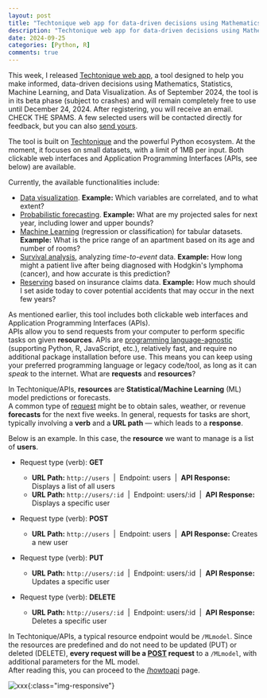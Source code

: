 ```yaml
---
layout: post
title: "Techtonique web app for data-driven decisions using Mathematics, Statistics, Machine Learning, and Data Visualization"
description: "Techtonique web app for data-driven decisions using Mathematics, Statistics, Machine Learning, and Data Visualization"
date: 2024-09-25
categories: [Python, R]
comments: true
---
```


This week, I released [Techtonique web app](https://www.techtonique.net/), a tool designed to help you make informed, data-driven decisions using Mathematics, Statistics, Machine Learning, and Data Visualization. As of September 2024, the tool is in its beta phase (subject to crashes) and will remain completely free to use until December 24, 2024. 
After registering, you will receive an email. CHECK THE SPAMS.
A few selected users will be contacted directly for feedback, but you can also [send yours](https://forms.gle/aLHoi9roQy4s5RM99).  

The tool is built on [Techtonique](https://github.com/Techtonique) and the powerful Python ecosystem. At the moment, it focuses on small datasets, with a limit of 1MB per input. Both clickable web interfaces and Application Programming Interfaces (APIs, see below) are available.

Currently, the available functionalities include:

- [Data visualization](https://en.wikipedia.org/wiki/Data_and_information_visualization). **Example:** Which variables are correlated, and to what extent?
- [Probabilistic forecasting](https://en.wikipedia.org/wiki/Probabilistic_forecasting). **Example:** What are my projected sales for next year, including lower and upper bounds?
- [Machine Learning](https://en.wikipedia.org/wiki/Machine_learning) (regression or classification) for tabular datasets. **Example:** What is the price range of an apartment based on its age and number of rooms?
- [Survival analysis](https://en.wikipedia.org/wiki/Survival_analysis), analyzing *time-to-event* data. **Example:** How long might a patient live after being diagnosed with Hodgkin's lymphoma (cancer), and how accurate is this prediction?
- [Reserving](https://en.wikipedia.org/wiki/Chain-ladder_method) based on insurance claims data. **Example:** How much should I set aside today to cover potential accidents that may occur in the next few years?

As mentioned earlier, this tool includes both clickable web interfaces and Application Programming Interfaces (APIs).  
APIs allow you to send requests from your computer to perform specific tasks on given **resources**. APIs are [programming language-agnostic](https://curlconverter.com/) (supporting Python, R, JavaScript, etc.), relatively fast, and require no additional package installation before use. This means you can keep using your preferred programming language or legacy code/tool, as long as it can *speak* to the internet.  What are **requests** and **resources**?

In Techtonique/APIs, **resources** are **Statistical/Machine Learning** (ML) model predictions or forecasts.  
A common type of [request](https://en.wikipedia.org/wiki/Representational_state_transfer) might be to obtain sales, weather, or revenue **forecasts** for the next five weeks. In general, requests for tasks are short, typically involving a **verb** and a **URL path** — which leads to a **response**.

Below is an example. In this case, the **resource** we want to manage is a list of **users**.

- Request type (verb): **GET**  
  - **URL Path:** `http://users` &nbsp;|&nbsp; Endpoint: users &nbsp;|&nbsp; **API Response:** Displays a list of all users  
  - **URL Path:** `http://users/:id` &nbsp;|&nbsp; Endpoint: users/:id &nbsp;|&nbsp; **API Response:** Displays a specific user

- Request type (verb): **POST**  
  - **URL Path:** `http://users` &nbsp;|&nbsp; Endpoint: users &nbsp;|&nbsp; **API Response:** Creates a new user

- Request type (verb): **PUT**  
  - **URL Path:** `http://users/:id` &nbsp;|&nbsp; Endpoint: users/:id &nbsp;|&nbsp; **API Response:** Updates a specific user

- Request type (verb): **DELETE**  
  - **URL Path:** `http://users/:id` &nbsp;|&nbsp; Endpoint: users/:id &nbsp;|&nbsp; **API Response:** Deletes a specific user

In Techtonique/APIs, a typical resource endpoint would be `/MLmodel`. Since the resources are predefined and do not need to be updated (PUT) or deleted (DELETE), **every request will be a [POST](https://en.wikipedia.org/wiki/Representational_state_transfer) request** to a `/MLmodel`, with additional parameters for the ML model.  
After reading this, you can proceed to the [/howtoapi](https://www.techtonique.net/howtoapi) page.


![xxx]({{base}}/images/2024-09-25/2024-09-25-image1.png){:class="img-responsive"}  